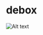 debox
=====

![Alt text](https://www.codeship.io/projects/37ebaf20-97eb-0131-f969-262ec38acab3/status)

